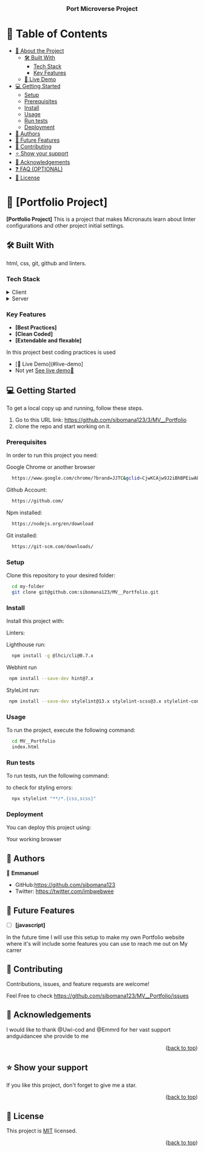 <a name="readme-top"></a>

<div align="center">
  <br/>

  <h3><b>Port Microverse Project</b></h3>

</div>

# 📗 Table of Contents

- [📖 About the Project](#about-project)
  - [🛠 Built With](#built-with)
    - [Tech Stack](#tech-stack)
    - [Key Features](#key-features)
  - [🚀 Live Demo](#live-demo)
- [💻 Getting Started](#getting-started)
  - [Setup](#setup)
  - [Prerequisites](#prerequisites)
  - [Install](#install)
  - [Usage](#usage)
  - [Run tests](#run-tests)
  - [Deployment](#deployment)
- [👥 Authors](#authors)
- [🔭 Future Features](#future-features)
- [🤝 Contributing](#contributing)
- [⭐️ Show your support](#support)
- [🙏 Acknowledgements](#acknowledgements)
- [❓ FAQ (OPTIONAL)](#faq)
- [📝 License](#license)

# 📖 [Portfolio Project] <a name="about-project"></a>

**[Portfolio Project]** This is a project that makes Micronauts learn about linter configurations and other project initial settings.

## 🛠 Built With <a name="built-with"></a>

html, css, git, github and linters.

### Tech Stack <a name="tech-stack"></a>

<details>
  <summary>Client</summary>
  <ul>
    <li><a href="https://www.microverse.org/">HTML5</a></li>
    <li><a href="https://www.microverse.org/">CSS3</a></li>
  </ul>
</details>

<details>
  <summary>Server</summary>
  <ul>
    <li><a href="https://marketplace.visualstudio.com/items?itemName=ritwickdey.LiveServer">VS CODE Live Server Extension</a></li>
  </ul>
</details>

### Key Features <a name="key-features"></a>

- **[Best Practices]**
- **[Clean Coded]**
- **[Extendable and flexable]**

In this project best coding practices is used

 - [🚀 Live Demo](#live-demo] <br>
  -  Not yet   <a href="#live">See live demo🚀</a>

  

## 💻 Getting Started <a name="getting-started"></a>

To get a local copy up and running, follow these steps.

1. Go to this URL link: https://github.com/sibomana123/3/MV__Portfolio
2. clone the repo and start working on it.

### Prerequisites

In order to run this project you need:

Google Chrome or another browser

```sh
  https://www.google.com/chrome/?brand=JJTC&gclid=CjwKCAjw9J2iBhBPEiwAErwpeSDcMFWiIQWj2u5GY6owZ7OaOHw7dYYCHW7uTR4kvYosNJYd4wt4VxoCiywQAvD_BwE&gclsrc=aw.ds
```

Github Account:

```sh
  https://github.com/
```

Npm installed:

```sh
  https://nodejs.org/en/download
```

Git installed:

```sh
  https://git-scm.com/downloads/
```

### Setup

Clone this repository to your desired folder:

```sh
  cd my-folder
  git clone git@github.com:sibomana123/MV__Portfolio.git
```

### Install

Install this project with:

Linters:

Lighthouse run:

```sh
  npm install -g @lhci/cli@0.7.x
```

Webhint run

```sh
 npm install --save-dev hint@7.x
```

StyleLint run:

```sh
 npm install --save-dev stylelint@13.x stylelint-scss@3.x stylelint-config-standard@21.x stylelint-csstree-validator@1.x
```

### Usage

To run the project, execute the following command:

```sh
  cd MV__Portfolio
  index.html
```

### Run tests

To run tests, run the following command:

to check for styling errors:

```sh
  npx stylelint "**/*.{css,scss}"
```

### Deployment

You can deploy this project using:

Your working browser 

## 👥 Authors <a name="authors"></a>

👤 **Emmanuel**

- GitHub:https://github.com/sibomana123
- Twitter: https://twitter.com/imbwebwee

 ## 🔭 Future Features <a name="future-features"></a>
- [ ]  **[javascript]**

 In the future time I will use this setup to make my own Portfolio website where it's will include some features you can use to reach me out on My carrer

## 🤝 Contributing <a name="contributing"></a>

Contributions, issues, and feature requests are welcome!

Feel Free to check https://github.com/sibomana123/MV__Portfolio/issues

## 🙏 Acknowledgements <a name="acknowledgement">

  I would like to thank @Uwi-cod and @Emmrd for her vast support andguidancee she provide to me  

<p align="right">(<a href="#readme-top">back to top</a>)</p>

## ⭐️ Show your support <a name="support"></a>

If you like this project, don't forget to give me a star.

<p align="right">(<a href="#readme-top">back to top</a>)</p>

## 📝 License <a name="license"></a>

This project is [MIT](MIT.md) licensed.

<p align="right">(<a href="#readme-top">back to top</a>)</p>
